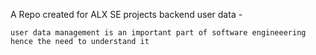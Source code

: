 A Repo created for ALX SE projects backend user data -

    user data management is an important part of software engineeering hence the need to understand it
